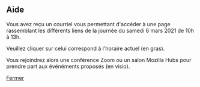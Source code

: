 ## Aide

Vous avez reçu un courriel vous permettant d'accéder à une page rassemblant les différents liens de la journée du samedi 6 mars 2021 de 10h à 13h.

Veuillez cliquer sur celui correspond à l'horaire actuel (en gras).

Vous rejoindrez alors une conférence Zoom ou un salon Mozilla Hubs pour prendre part aux événéments proposés (en visio).

<a class="center-txt" HREF="javascript:window.close();">Fermer</a>
